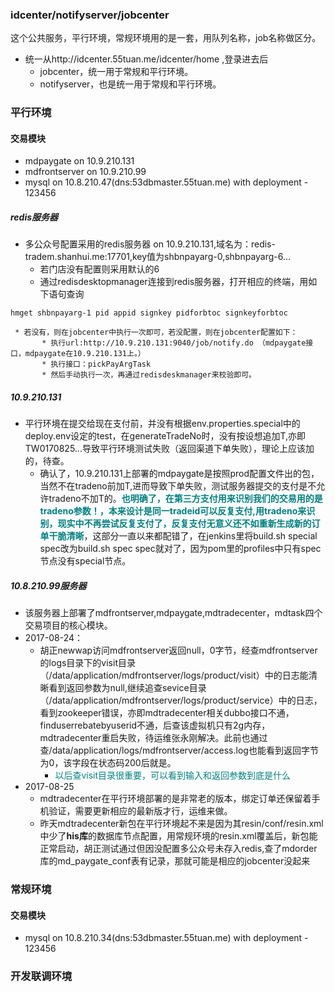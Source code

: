 ### idcenter/notifyserver/jobcenter

这个公共服务，平行环境，常规环境用的是一套，用队列名称，job名称做区分。

* 统一从http://idcenter.55tuan.me/idcenter/home ,登录进去后
    * jobcenter，统一用于常规和平行环境。
    * notifyserver，也是统一用于常规和平行环境。

### 平行环境

#### 交易模块

* mdpaygate on 10.9.210.131
* mdfrontserver on 10.9.210.99
* mysql on 10.8.210.47(dns:53dbmaster.55tuan.me) with deployment - 123456

##### redis服务器

* 多公众号配置采用的redis服务器 on 10.9.210.131,域名为：redis-tradem.shanhui.me:17701,key值为shbnpayarg-0,shbnpayarg-6...
    * 若门店没有配置则采用默认的6
    * 通过redisdesktopmanager连接到redis服务器，打开相应的终端，用如下语句查询
```
hmget shbnpayarg-1 pid appid signkey pidforbtoc signkeyforbtoc
```
     * 若没有，则在jobcenter中执行一次即可，若没配置，则在jobcenter配置如下：
           * 执行url:http://10.9.210.131:9040/job/notify.do （mdpaygate接口，mdpaygate在10.9.210.131上。）
           * 执行接口：pickPayArgTask
           * 然后手动执行一次，再通过redisdeskmanager来校验即可。

##### 10.9.210.131

* 平行环境在提交给现在支付前，并没有根据env.properties.special中的deploy.env设定的test，在generateTradeNo时，没有按设想追加T,亦即TW0170825...导致平行环境测试失败（返回渠道下单失败），理论上应该加的，待查。
    * 确认了，10.9.210.131上部署的mdpaygate是按照prod配置文件出的包，当然不在tradeno前加T,进而导致下单失败，测试服务器提交的支付是不允许tradeno不加T的。<font color=Teal>**也明确了，在第三方支付用来识别我们的交易用的是tradeno参数！，本来设计是同一tradeid可以反复支付,用tradeno来识别，现实中不再尝试反复支付了，反复支付无意义还不如重新生成新的订单干脆清晰**</font>，这部分一直以来都配错了，在jenkins里将build.sh special spec改为build.sh spec spec就对了，因为pom里的profiles中只有spec节点没有special节点。

##### 10.8.210.99服务器

* 该服务器上部署了mdfrontserver,mdpaygate,mdtradecenter，mdtask四个交易项目的核心模块。
* 2017-08-24：
    * 胡正newwap访问mdfrontserver返回null，0字节，经查mdfrontserver的logs目录下的visit目录（/data/application/mdfrontserver/logs/product/visit）中的日志能清晰看到返回参数为null,继续追查sevice目录（/data/application/mdfrontserver/logs/product/service）中的日志，看到zookeeper错误，亦即mdtradecenter相关dubbo接口不通，finduserrebatebyuserid不通，后查该虚拟机只有2g内存，mdtradecenter重启失败，待运维张永刚解决。此前也通过查/data/application/logs/mdfrontserver/access.log也能看到返回字节为0，该字段在状态码200后就是。
        * <font color=Teal>以后查visit目录很重要，可以看到输入和返回参数到底是什么</font>
* 2017-08-25
    * mdtradecenter在平行环境部署的是非常老的版本，绑定订单还保留着手机验证，需要更新相应的最新版才行，运维来做。
    * 昨天mdtradecenter新包在平行环境起不来是因为其resin/conf/resin.xml中少了**his库**的数据库节点配置，用常规环境的resin.xml覆盖后，新包能正常启动，胡正测试通过但因没配置多公众号未存入redis,查了mdorder库的md_paygate_conf表有记录，那就可能是相应的jobcenter没起来

### 常规环境

#### 交易模块

* mysql on 10.8.210.34(dns:53dbmaster.55tuan.me) with deployment - 123456

### 开发联调环境
